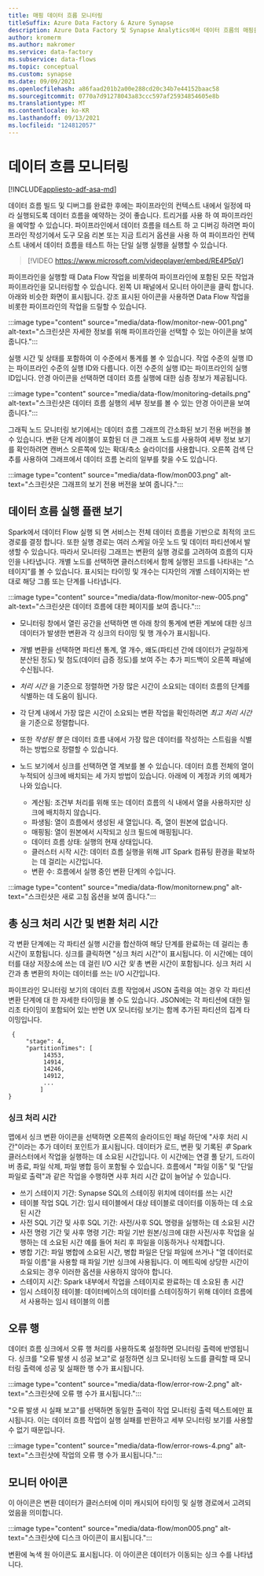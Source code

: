 ```yaml
---
title: 매핑 데이터 흐름 모니터링
titleSuffix: Azure Data Factory & Azure Synapse
description: Azure Data Factory 및 Synapse Analytics에서 데이터 흐름의 매핑을 시각적으로 모니터링 하는 방법
author: kromerm
ms.author: makromer
ms.service: data-factory
ms.subservice: data-flows
ms.topic: conceptual
ms.custom: synapse
ms.date: 09/09/2021
ms.openlocfilehash: a86faad201b2a00e288cd20c34b7e44152baac58
ms.sourcegitcommit: 0770a7d91278043a83ccc597af25934854605e8b
ms.translationtype: MT
ms.contentlocale: ko-KR
ms.lasthandoff: 09/13/2021
ms.locfileid: "124812057"
---
```

# <a name="monitor-data-flows"></a>데이터 흐름 모니터링

[!INCLUDE[appliesto-adf-asa-md](includes/appliesto-adf-asa-md.md)]

데이터 흐름 빌드 및 디버그를 완료한 후에는 파이프라인의 컨텍스트 내에서 일정에 따라 실행되도록 데이터 흐름을 예약하는 것이 좋습니다. 트리거를 사용 하 여 파이프라인을 예약할 수 있습니다. 파이프라인에서 데이터 흐름을 테스트 하 고 디버깅 하려면 파이프라인 작성기에서 도구 모음 리본 또는 지금 트리거 옵션을 사용 하 여 파이프라인 컨텍스트 내에서 데이터 흐름을 테스트 하는 단일 실행 실행을 실행할 수 있습니다.

> [!VIDEO https://www.microsoft.com/videoplayer/embed/RE4P5pV]

파이프라인을 실행할 때 Data Flow 작업을 비롯하여 파이프라인에 포함된 모든 작업과 파이프라인을 모니터링할 수 있습니다. 왼쪽 UI 패널에서 모니터 아이콘을 클릭 합니다. 아래와 비슷한 화면이 표시됩니다. 강조 표시된 아이콘을 사용하면 Data Flow 작업을 비롯한 파이프라인의 작업을 드릴할 수 있습니다.

:::image type="content" source="media/data-flow/monitor-new-001.png" alt-text="스크린샷은 자세한 정보를 위해 파이프라인을 선택할 수 있는 아이콘을 보여 줍니다.":::

실행 시간 및 상태를 포함하여 이 수준에서 통계를 볼 수 있습니다. 작업 수준의 실행 ID는 파이프라인 수준의 실행 ID와 다릅니다. 이전 수준의 실행 ID는 파이프라인의 실행 ID입니다. 안경 아이콘을 선택하면 데이터 흐름 실행에 대한 심층 정보가 제공됩니다.

:::image type="content" source="media/data-flow/monitoring-details.png" alt-text="스크린샷은 데이터 흐름 실행의 세부 정보를 볼 수 있는 안경 아이콘을 보여 줍니다.":::

그래픽 노드 모니터링 보기에서는 데이터 흐름 그래프의 간소화된 보기 전용 버전을 볼 수 있습니다. 변환 단계 레이블이 포함된 더 큰 그래프 노드를 사용하여 세부 정보 보기를 확인하려면 캔버스 오른쪽에 있는 확대/축소 슬라이더를 사용합니다. 오른쪽 검색 단추를 사용하여 그래프에서 데이터 흐름 논리의 일부를 찾을 수도 있습니다.

:::image type="content" source="media/data-flow/mon003.png" alt-text="스크린샷은 그래프의 보기 전용 버전을 보여 줍니다.":::

## <a name="view-data-flow-execution-plans"></a>데이터 흐름 실행 플랜 보기

Spark에서 데이터 Flow 실행 되 면 서비스는 전체 데이터 흐름을 기반으로 최적의 코드 경로를 결정 합니다. 또한 실행 경로는 여러 스케일 아웃 노드 및 데이터 파티션에서 발생할 수 있습니다. 따라서 모니터링 그래프는 변환의 실행 경로를 고려하여 흐름의 디자인을 나타냅니다. 개별 노드를 선택하면 클러스터에서 함께 실행된 코드를 나타내는 “스테이지”를 볼 수 있습니다. 표시되는 타이밍 및 개수는 디자인의 개별 스테이지와는 반대로 해당 그룹 또는 단계를 나타냅니다.

:::image type="content" source="media/data-flow/monitor-new-005.png" alt-text="스크린샷은 데이터 흐름에 대한 페이지를 보여 줍니다.":::

* 모니터링 창에서 열린 공간을 선택하면 맨 아래 창의 통계에 변환 계보에 대한 싱크 데이터가 발생한 변환과 각 싱크의 타이밍 및 행 개수가 표시됩니다.

* 개별 변환을 선택하면 파티션 통계, 열 개수, 왜도(파티션 간에 데이터가 균일하게 분산된 정도) 및 첨도(데이터 급증 정도)를 보여 주는 추가 피드백이 오른쪽 패널에 수신됩니다.

* *처리 시간* 을 기준으로 정렬하면 가장 많은 시간이 소요되는 데이터 흐름의 단계를 식별하는 데 도움이 됩니다.

* 각 단계 내에서 가장 많은 시간이 소요되는 변환 작업을 확인하려면 *최고 처리 시간* 을 기준으로 정렬합니다.

* 또한 *작성된 행* 은 데이터 흐름 내에서 가장 많은 데이터를 작성하는 스트림을 식별하는 방법으로 정렬할 수 있습니다.

* 노드 보기에서 싱크를 선택하면 열 계보를 볼 수 있습니다. 데이터 흐름 전체의 열이 누적되어 싱크에 배치되는 세 가지 방법이 있습니다. 아래에 이 계정과 키의 예제가 나와 있습니다.

  * 계산됨: 조건부 처리를 위해 또는 데이터 흐름의 식 내에서 열을 사용하지만 싱크에 배치하지 않습니다.
  * 파생됨: 열이 흐름에서 생성된 새 열입니다. 즉, 열이 원본에 없습니다.
  * 매핑됨: 열이 원본에서 시작되고 싱크 필드에 매핑됩니다.
  * 데이터 흐름 상태: 실행의 현재 상태입니다.
  * 클러스터 시작 시간: 데이터 흐름 실행을 위해 JIT Spark 컴퓨팅 환경을 확보하는 데 걸리는 시간입니다.
  * 변환 수: 흐름에서 실행 중인 변환 단계의 수입니다.
  
:::image type="content" source="media/data-flow/monitornew.png" alt-text="스크린샷은 새로 고침 옵션을 보여 줍니다.":::

## <a name="total-sink-processing-time-vs-transformation-processing-time"></a>총 싱크 처리 시간 및 변환 처리 시간

각 변환 단계에는 각 파티션 실행 시간을 합산하여 해당 단계를 완료하는 데 걸리는 총 시간이 포함됩니다. 싱크를 클릭하면 "싱크 처리 시간"이 표시됩니다. 이 시간에는 데이터를 대상 저장소에 쓰는 데 걸린 I/O 시간 *및* 총 변환 시간이 포함됩니다. 싱크 처리 시간과 총 변환의 차이는 데이터를 쓰는 I/O 시간입니다.

파이프라인 모니터링 보기의 데이터 흐름 작업에서 JSON 출력을 여는 경우 각 파티션 변환 단계에 대 한 자세한 타이밍을 볼 수도 있습니다. JSON에는 각 파티션에 대한 밀리초 타이밍이 포함되어 있는 반면 UX 모니터링 보기는 함께 추가된 파티션의 집계 타이밍입니다.

```
 {
     "stage": 4,
     "partitionTimes": [
          14353,
          14914,
          14246,
          14912,
          ...
         ]
}
```

### <a name="sink-processing-time"></a>싱크 처리 시간

맵에서 싱크 변환 아이콘을 선택하면 오른쪽의 슬라이드인 패널 하단에 "사후 처리 시간"이라는 추가 데이터 포인트가 표시됩니다. 데이터가 로드, 변환 및 기록된 *후* Spark 클러스터에서 작업을 실행하는 데 소요된 시간입니다. 이 시간에는 연결 풀 닫기, 드라이버 종료, 파일 삭제, 파일 병합 등이 포함될 수 있습니다. 흐름에서 "파일 이동" 및 "단일 파일로 출력"과 같은 작업을 수행하면 사후 처리 시간 값이 늘어날 수 있습니다.

* 쓰기 스테이지 기간: Synapse SQL의 스테이징 위치에 데이터를 쓰는 시간
* 테이블 작업 SQL 기간: 임시 테이블에서 대상 테이블로 데이터를 이동하는 데 소요된 시간
* 사전 SQL 기간 및 사후 SQL 기간: 사전/사후 SQL 명령을 실행하는 데 소요된 시간
* 사전 명령 기간 및 사후 명령 기간: 파일 기반 원본/싱크에 대한 사전/사후 작업을 실행하는 데 소요된 시간 예를 들어 처리 후 파일을 이동하거나 삭제합니다.
* 병합 기간: 파일 병합에 소요된 시간, 병합 파일은 단일 파일에 쓰거나 "열 데이터로 파일 이름"을 사용할 때 파일 기반 싱크에 사용됩니다. 이 메트릭에 상당한 시간이 소요되는 경우 이러한 옵션을 사용하지 않아야 합니다.
* 스테이지 시간: Spark 내부에서 작업을 스테이지로 완료하는 데 소요된 총 시간
* 임시 스테이징 테이블: 데이터베이스의 데이터를 스테이징하기 위해 데이터 흐름에서 사용하는 임시 테이블의 이름
  
## <a name="error-rows"></a>오류 행

데이터 흐름 싱크에서 오류 행 처리를 사용하도록 설정하면 모니터링 출력에 반영됩니다. 싱크를 "오류 발생 시 성공 보고"로 설정하면 싱크 모니터링 노드를 클릭할 때 모니터링 출력에 성공 및 실패한 행 수가 표시됩니다.

:::image type="content" source="media/data-flow/error-row-2.png" alt-text="스크린샷에 오류 행 수가 표시됩니다.":::

"오류 발생 시 실패 보고"를 선택하면 동일한 출력이 작업 모니터링 출력 텍스트에만 표시됩니다. 이는 데이터 흐름 작업이 실행 실패를 반환하고 세부 모니터링 보기를 사용할 수 없기 때문입니다.

:::image type="content" source="media/data-flow/error-rows-4.png" alt-text="스크린샷에 작업의 오류 행 수가 표시됩니다.":::

## <a name="monitor-icons"></a>모니터 아이콘

이 아이콘은 변환 데이터가 클러스터에 이미 캐시되어 타이밍 및 실행 경로에서 고려되었음을 의미합니다.

:::image type="content" source="media/data-flow/mon005.png" alt-text="스크린샷에 디스크 아이콘이 표시됩니다.":::

변환에 녹색 원 아이콘도 표시됩니다. 이 아이콘은 데이터가 이동되는 싱크 수를 나타냅니다.
